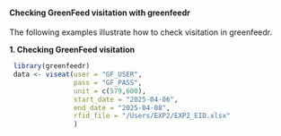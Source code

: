 
#### Checking GreenFeed visitation with greenfeedr

The following examples illustrate how to check visitation in greenfeedr.

**1. Checking GreenFeed visitation**

```R
 library(greenfeedr)
 data <- viseat(user = "GF_USER",
                pass = "GF_PASS",
                unit = c(579,600),
                start_date = "2025-04-06",
                end_date = "2025-04-08",
                rfid_file = "/Users/EXP2/EXP2_EID.xlsx"
                )

```
